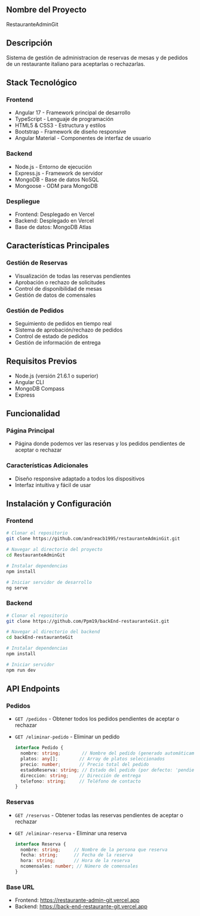 ## Nombre del Proyecto 
RestauranteAdminGit


## Descripción
Sistema de gestión de administracion de reservas de mesas y de pedidos de un restaurante italiano para aceptarlas o rechazarlas.

## Stack Tecnológico

### Frontend
- Angular 17 - Framework principal de desarrollo
- TypeScript - Lenguaje de programación
- HTML5 & CSS3 - Estructura y estilos
- Bootstrap - Framework de diseño responsive
- Angular Material - Componentes de interfaz de usuario

### Backend
- Node.js - Entorno de ejecución
- Express.js - Framework de servidor
- MongoDB - Base de datos NoSQL
- Mongoose - ODM para MongoDB

### Despliegue
- Frontend: Desplegado en Vercel
- Backend: Desplegado en Vercel
- Base de datos: MongoDB Atlas

## Características Principales

### Gestión de Reservas
- Visualización de todas las reservas pendientes
- Aprobación o rechazo de solicitudes
- Control de disponibilidad de mesas
- Gestión de datos de comensales

### Gestión de Pedidos
- Seguimiento de pedidos en tiempo real
- Sistema de aprobación/rechazo de pedidos
- Control de estado de pedidos
- Gestión de información de entrega

## Requisitos Previos
- Node.js (versión 21.6.1 o superior)
- Angular CLI
- MongoDB Compass
- Express

## Funcionalidad

### Página Principal
- Página donde podemos ver las reservas y los pedidos pendientes de aceptar o rechazar

### Características Adicionales
- Diseño responsive adaptado a todos los dispositivos
- Interfaz intuitiva y fácil de usar

## Instalación y Configuración

### Frontend
```bash
# Clonar el repositorio
git clone https://github.com/andreacb1995/restauranteAdminGit.git

# Navegar al directorio del proyecto
cd RestauranteAdminGit

# Instalar dependencias
npm install

# Iniciar servidor de desarrollo
ng serve
```

### Backend
```bash
# Clonar el repositorio
git clone https://github.com/Ppm19/backEnd-restauranteGit.git

# Navegar al directorio del backend
cd backEnd-restauranteGit

# Instalar dependencias
npm install

# Iniciar servidor
npm run dev
```

## API Endpoints

### Pedidos
- `GET /pedidos` - Obtener todos los pedidos pendientes de aceptar o rechazar
- `GET /eliminar-pedido` - Eliminar un pedido


  ```typescript
  interface Pedido {
    nombre: string;        // Nombre del pedido (generado automáticamente)
    platos: any[];        // Array de platos seleccionados
    precio: number;       // Precio total del pedido
    estadoReserva: string; // Estado del pedido (por defecto: 'pendiente')
    direccion: string;    // Dirección de entrega
    telefono: string;     // Teléfono de contacto
  }
  ```

### Reservas
- `GET /reservas` - Obtener todas las reservas pendientes de aceptar o rechazar
- `GET /eliminar-reserva` - Eliminar una reserva

  ```typescript
  interface Reserva {
    nombre: string;     // Nombre de la persona que reserva
    fecha: string;      // Fecha de la reserva
    hora: string;       // Hora de la reserva
    ncomensales: number; // Número de comensales
  }
  ```

### Base URL
- Frontend: https://restaurante-admin-git.vercel.app
- Backend: https://back-end-restaurante-git.vercel.app
